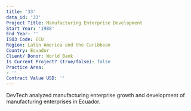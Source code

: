 ```yaml
---
title: '33'
data_id: '33'
Project Title: Manufacturing Enterprise Development
Start Year: '1988'
End Year: ''
ISO3 Code: ECU
Region: Latin America and the Caribbean
Country: Ecuador
Client/ Donor: World Bank
Is Current Project? (true/false): false
Practice Area:
- ''
Contract Value USD: ''
---
```


DevTech analyzed manufacturing enterprise growth and development of manufacturing enterprises in Ecuador.